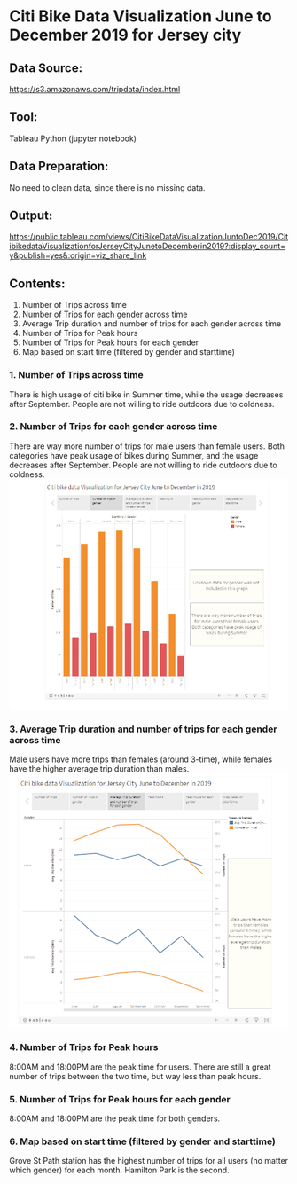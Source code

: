 # Citi Bike Data Visualization June to December 2019 for Jersey city

## Data Source: 
https://s3.amazonaws.com/tripdata/index.html

## Tool: 
Tableau
Python (jupyter notebook)

## Data Preparation:
No need to clean data, since there is no missing data.

## Output:
https://public.tableau.com/views/CitiBikeDataVisualizationJuntoDec2019/CitibikedataVisualizationforJerseyCityJunetoDecemberin2019?:display_count=y&publish=yes&:origin=viz_share_link


## Contents:
1. Number of Trips across time
2. Number of Trips for each gender across time
3. Average Trip duration and number of trips for each gender across time
4. Number of Trips for Peak hours
5. Number of Trips for Peak hours for each gender
6. Map based on start time (filtered by gender and starttime)

### 1. Number of Trips across time
There is high usage of citi bike in Summer time, while the usage decreases after September. People are not willing to ride outdoors due to coldness.

### 2. Number of Trips for each gender across time
There are way more number of trips for male users than female users.
Both categories have peak usage of bikes during Summer, and the usage decreases after September. People are not willing to ride outdoors due to coldness.
<img src='Resources/citi_bike--- number of trips for gender.png'/><br>
### 3. Average Trip duration and number of trips for each gender across time
Male users have more trips than females (around 3-time), while females have the higher average trip duration than males. 
<img src='Resources/citi_bike--- avg trip duration and number of trips for gender.PNG'/><br>
### 4. Number of Trips for Peak hours
8:00AM and 18:00PM are the peak time for users. There are still a great number of trips between the two time, but way less than peak hours.

### 5. Number of Trips for Peak hours for each gender
8:00AM and 18:00PM are the peak time for both genders.

### 6. Map based on start time (filtered by gender and starttime)
Grove St Path station has the highest number of trips for all users (no matter which gender) for each month. Hamilton Park is the second.